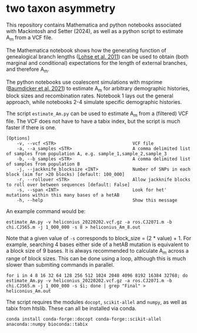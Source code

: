 # two taxon asymmetry
This repository contains Mathematica and python notebooks associated with Mackintosh and Setter (2024), as well as a python script to estimate A<sub>m</sub> from a VCF file.

The Mathematica notebook shows how the generating function of genealogical branch lengths ([Lohse et al. 2011](https://academic.oup.com/genetics/article/189/3/977/6063839)) can be used to obtain (both marginal and conditional) expectations for the length of external branches, and therefore A<sub>m</sub>.

The python notebooks use coalescent simulations with msprime ([Baumdicker et al. 2021](https://academic.oup.com/genetics/article/220/3/iyab229/6460344)) to estimate A<sub>m</sub> for arbitrary demographic histories, block sizes and recombination rates. Notebook 1 lays out the general approach, while notebooks 2-4 simulate specific demographic histories.

The script `estimate_Am.py` can be used to estimate A<sub>m</sub> from a (filtered) VCF file. The VCF does not have to have a tabix index, but the script is much faster if there is one.

```
[Options]
    -v, --vcf <STR>                             VCF file
    -a, --a_samples <STR>                       A comma delimited list of samples from population A, e.g. sample_1,sample_2,sample_3
    -b, --b_samples <STR>                       A comma delimited list of samples from population B
    -j, --jackknife_blocksize <INT>             Number of SNPs in each block (aim for >20 blocks) [default: 100_000]
    -r, --rollover <STR>                        Allow jackknife blocks to roll over between sequences [default: False]
    -s, --span <INT>                            Look for het' mutations within this many bases of a hetAB
    -h, --help                                  Show this message
```

An example command would be:

`estimate_Am.py -v heliconius_20220202.vcf.gz -a ros.CJ2071.m -b chi.CJ565.m -j 1_000_000 -s 8 > heliconius_Am_8.out`

Note that a given value of `-s` corresponds to block_size = (2 * value) + 1. For example, searching 4 bases either side of a hetAB mutation is equivalent to a block size of 9 bases. It is always recommended to calculate A<sub>m</sub> across a range of block sizes. This can be done using a loop, although this is much slower than submiting commands in parallel.

`for i in 4 8 16 32 64 128 256 512 1024 2048 4096 8192 16384 32768;
    do estimate_Am.py -v heliconius_20220202.vcf.gz -a ros.CJ2071.m -b chi.CJ565.m -j 1_000_000 -s $i; done | grep "Final" > heliconius_Am.out`

The script requires the modules `docopt`, `scikit-allel` and `numpy`, as well as tabix from htslib. These can all be installed via conda.

`conda install conda-forge::docopt conda-forge::scikit-allel anaconda::numpy bioconda::tabix`


